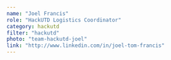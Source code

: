 ```yaml
---
name: "Joel Francis"
role: "HackUTD Logistics Coordinator"
category: hackutd
filter: "hackutd"
photo: "team-hackutd-joel"
link: "http://www.linkedin.com/in/joel-tom-francis"
---
```

